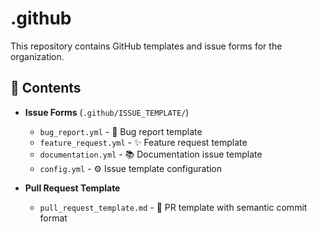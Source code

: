 # .github

This repository contains GitHub templates and issue forms for the organization.

## 📁 Contents

- **Issue Forms** (`.github/ISSUE_TEMPLATE/`)
  - `bug_report.yml` - 🐛 Bug report template
  - `feature_request.yml` - ✨ Feature request template  
  - `documentation.yml` - 📚 Documentation issue template
  - `config.yml` - ⚙️ Issue template configuration

- **Pull Request Template**
  - `pull_request_template.md` - 🔄 PR template with semantic commit format
